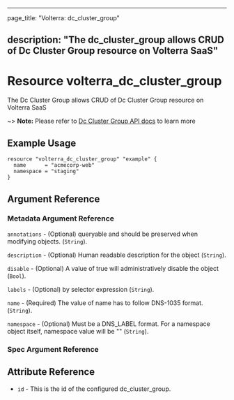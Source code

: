 ---

page_title: "Volterra: dc_cluster_group"

description: "The dc_cluster_group allows CRUD of Dc Cluster Group resource on Volterra SaaS"
---------------------------------------------------------------------------------------------

Resource volterra_dc_cluster_group
==================================

The Dc Cluster Group allows CRUD of Dc Cluster Group resource on Volterra SaaS

~> **Note:** Please refer to [Dc Cluster Group API docs](https://docs.cloud.f5.com/docs/api/dc-cluster-group) to learn more

Example Usage
-------------

```hcl
resource "volterra_dc_cluster_group" "example" {
  name      = "acmecorp-web"
  namespace = "staging"
}

```

Argument Reference
------------------

### Metadata Argument Reference

`annotations` - (Optional) queryable and should be preserved when modifying objects. (`String`).

`description` - (Optional) Human readable description for the object (`String`).

`disable` - (Optional) A value of true will administratively disable the object (`Bool`).

`labels` - (Optional) by selector expression (`String`).

`name` - (Required) The value of name has to follow DNS-1035 format. (`String`).

`namespace` - (Optional) Must be a DNS_LABEL format. For a namespace object itself, namespace value will be "" (`String`).

### Spec Argument Reference

Attribute Reference
-------------------

-	`id` - This is the id of the configured dc_cluster_group.
